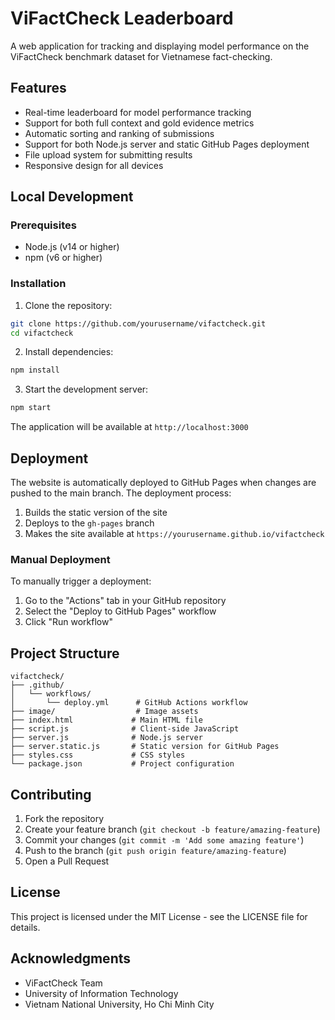 # ViFactCheck Leaderboard

A web application for tracking and displaying model performance on the ViFactCheck benchmark dataset for Vietnamese fact-checking.

## Features

- Real-time leaderboard for model performance tracking
- Support for both full context and gold evidence metrics
- Automatic sorting and ranking of submissions
- Support for both Node.js server and static GitHub Pages deployment
- File upload system for submitting results
- Responsive design for all devices

## Local Development

### Prerequisites

- Node.js (v14 or higher)
- npm (v6 or higher)

### Installation

1. Clone the repository:
```bash
git clone https://github.com/yourusername/vifactcheck.git
cd vifactcheck
```

2. Install dependencies:
```bash
npm install
```

3. Start the development server:
```bash
npm start
```

The application will be available at `http://localhost:3000`

## Deployment

The website is automatically deployed to GitHub Pages when changes are pushed to the main branch. The deployment process:

1. Builds the static version of the site
2. Deploys to the `gh-pages` branch
3. Makes the site available at `https://yourusername.github.io/vifactcheck`

### Manual Deployment

To manually trigger a deployment:

1. Go to the "Actions" tab in your GitHub repository
2. Select the "Deploy to GitHub Pages" workflow
3. Click "Run workflow"

## Project Structure

```
vifactcheck/
├── .github/
│   └── workflows/
│       └── deploy.yml      # GitHub Actions workflow
├── image/                  # Image assets
├── index.html             # Main HTML file
├── script.js              # Client-side JavaScript
├── server.js              # Node.js server
├── server.static.js       # Static version for GitHub Pages
├── styles.css             # CSS styles
└── package.json           # Project configuration
```

## Contributing

1. Fork the repository
2. Create your feature branch (`git checkout -b feature/amazing-feature`)
3. Commit your changes (`git commit -m 'Add some amazing feature'`)
4. Push to the branch (`git push origin feature/amazing-feature`)
5. Open a Pull Request

## License

This project is licensed under the MIT License - see the LICENSE file for details.

## Acknowledgments

- ViFactCheck Team
- University of Information Technology
- Vietnam National University, Ho Chi Minh City 